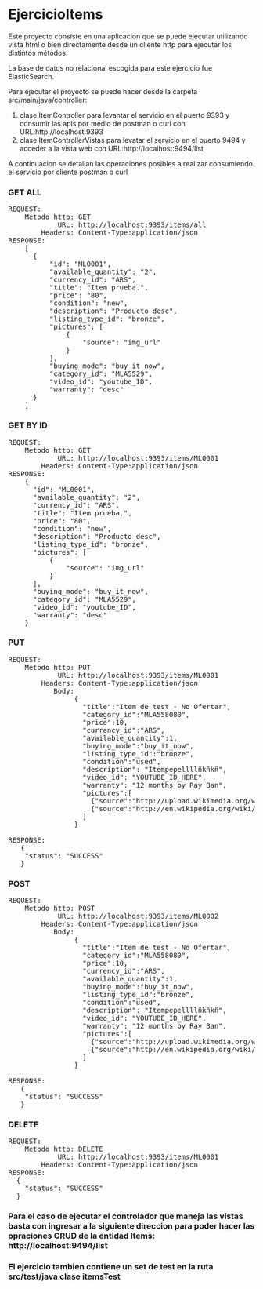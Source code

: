 # EjercicioItems
Este proyecto consiste en una aplicacion que se puede ejecutar utilizando vista html o bien directamente desde un cliente http para ejecutar los distintos métodos.

La base de datos no relacional escogida para este ejercicio fue ElasticSearch.

Para ejecutar el proyecto se puede hacer desde la carpeta src/main/java/controller:
  1. clase ItemController para levantar el servicio en el puerto 9393 y consumir las apis por medio de postman o curl con URL:http://localhost:9393
  2. clase ItemControllerVistas para levatar el servicio en el puerto 9494 y acceder a la vista web con URL:http://localhost:9494/list

A continuacion se detallan las operaciones posibles a realizar consumiendo el servicio por cliente postman o curl

### GET ALL
<pre>
REQUEST:
    Metodo http: GET
            URL: http://localhost:9393/items/all
        Headers: Content-Type:application/json
RESPONSE:
    [
      {
          "id": "ML0001",
          "available_quantity": "2",
          "currency_id": "ARS",
          "title": "Item prueba.",
          "price": "80",
          "condition": "new",
          "description": "Producto desc",
          "listing_type_id": "bronze",
          "pictures": [
              {
                  "source": "img_url"
              }
          ],
          "buying_mode": "buy_it_now",
          "category_id": "MLA5529",
          "video_id": "youtube_ID",
          "warranty": "desc"
      }
    ]
</pre>

### GET BY ID
<pre>
REQUEST:
    Metodo http: GET
            URL: http://localhost:9393/items/ML0001
        Headers: Content-Type:application/json
RESPONSE:
    {
      "id": "ML0001",
      "available_quantity": "2",
      "currency_id": "ARS",
      "title": "Item prueba.",
      "price": "80",
      "condition": "new",
      "description": "Producto desc",
      "listing_type_id": "bronze",
      "pictures": [
          {
              "source": "img_url"
          }
      ],
      "buying_mode": "buy_it_now",
      "category_id": "MLA5529",
      "video_id": "youtube_ID",
      "warranty": "desc"
    }
</pre>

### PUT
<pre>
REQUEST:
    Metodo http: PUT
            URL: http://localhost:9393/items/ML0001
        Headers: Content-Type:application/json
           Body:
                {
                  "title":"Item de test - No Ofertar",
                  "category_id":"MLA558080",
                  "price":10,
                  "currency_id":"ARS",
                  "available_quantity":1,
                  "buying_mode":"buy_it_now",
                  "listing_type_id":"bronze",
                  "condition":"used",
                  "description": "Itempepellllñkñkñ",
                  "video_id": "YOUTUBE_ID_HERE",
                  "warranty": "12 months by Ray Ban",
                  "pictures":[
                    {"source":"http://upload.wikimedia.org/wikipedia/commons/f/fd/Ray_Ban_Original_Wayfarer.jpg"},
                    {"source":"http://en.wikipedia.org/wiki/File:Teashades.gif"}
                  ]
                }
                
RESPONSE:
   {
    "status": "SUCCESS"
   }
</pre>

### POST
<pre>
REQUEST:
    Metodo http: POST
            URL: http://localhost:9393/items/ML0002
        Headers: Content-Type:application/json
           Body:
                {
                  "title":"Item de test - No Ofertar",
                  "category_id":"MLA558080",
                  "price":10,
                  "currency_id":"ARS",
                  "available_quantity":1,
                  "buying_mode":"buy_it_now",
                  "listing_type_id":"bronze",
                  "condition":"used",
                  "description": "Itempepellllñkñkñ",
                  "video_id": "YOUTUBE_ID_HERE",
                  "warranty": "12 months by Ray Ban",
                  "pictures":[
                    {"source":"http://upload.wikimedia.org/wikipedia/commons/f/fd/Ray_Ban_Original_Wayfarer.jpg"},
                    {"source":"http://en.wikipedia.org/wiki/File:Teashades.gif"}
                  ]
                }
                
RESPONSE:
   {
    "status": "SUCCESS"
   }
</pre>

### DELETE
<pre>
REQUEST:
    Metodo http: DELETE
            URL: http://localhost:9393/items/ML0001
        Headers: Content-Type:application/json
RESPONSE:
  {
    "status": "SUCCESS"
  }
</pre>

### Para el caso de ejecutar el controlador que maneja las vistas basta con ingresar a la siguiente direccion para poder hacer las opraciones CRUD de la entidad Items: http://localhost:9494/list

### El ejercicio tambien contiene un set de test en la ruta src/test/java clase itemsTest
